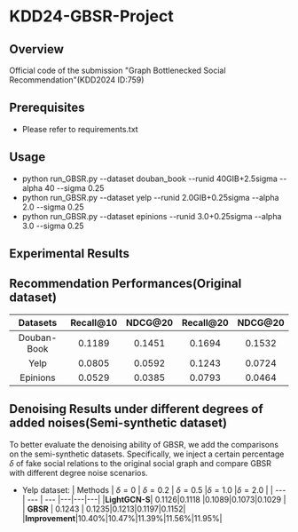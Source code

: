 # KDD24-GBSR-Project

Overview
--------
Official code of the submission "Graph Bottlenecked Social Recommendation"(KDD2024 ID:759)

Prerequisites
-------------
* Please refer to requirements.txt

Usage
-----
* python run_GBSR.py --dataset douban_book --runid 40GIB+2.5sigma --alpha 40 --sigma 0.25
* python run_GBSR.py --dataset yelp --runid 2.0GIB+0.25sigma --alpha 2.0 --sigma 0.25
* python run_GBSR.py --dataset epinions --runid 3.0+0.25sigma --alpha 3.0 --sigma 0.25

Experimental Results
--------------------
## Recommendation Performances(Original dataset)
|Datasets|Recall@10|NDCG@20|Recall@20|NDCG@20|
|:---:|:---:|:---:|:---:|:---:|
|Douban-Book|0.1189|0.1451|0.1694|0.1532|
|Yelp|0.0805|0.0592|0.1243|0.0724|
|Epinions|0.0529|0.0385|0.0793|0.0464|

## Denoising Results under different degrees of added noises(Semi-synthetic dataset)
To better evaluate the denoising ability of GBSR, we add the comparisons on the semi-synthetic datasets. Specifically, we inject a certain percentage $\delta$ of fake social relations to the original social graph and compare GBSR with different degree noise scenarios.
* Yelp dataset:
| Methods | $\delta=0$ | $\delta=0.2$ | $\delta=0.5$ |$\delta=1.0$ |$\delta=2.0$ |
| --- | --- | --- |---|---|---|
|**LightGCN-S**| 0.1126|0.1118 |0.1089|0.1073|0.1029 |
| **GBSR**   | 0.1243 | 0.1235|0.1213|0.1197|0.1152|
|**Improvement**|10.40%|10.47%|11.39%|11.56%|11.95%|



